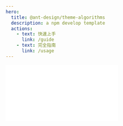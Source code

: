 ```yaml
---
hero:
  title: @ant-design/theme-algorithms
  description: a npm develop template
  actions:
    - text: 快速上手
      link: /guide
    - text: 完全指南
      link: /usage
---
```


<embed src="../README.md"></embed>

